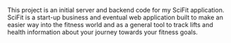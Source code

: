 This project is an initial server and backend code for my SciFit application. SciFit is a start-up business and eventual web application built to make an easier way into the fitness world and as a general tool to track lifts and health information about your journey towards your fitness goals.